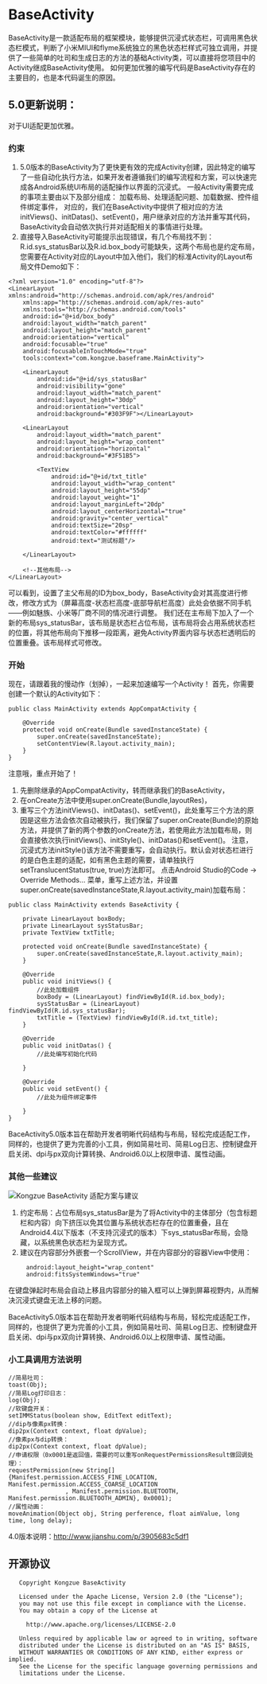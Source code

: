 # BaseActivity
BaseActivity是一款适配布局的框架模块，能够提供沉浸式状态栏，可调用黑色状态栏模式，判断了小米MIUI和flyme系统独立的黑色状态栏样式可独立调用，并提供了一些简单的吐司和生成日志的方法的基础Activity类，可以直接将您项目中的Activity继成BaseActivity使用。
如何更加优雅的编写代码是BaseActivity存在的主要目的，也是本代码诞生的原因。

## 5.0更新说明：
对于UI适配更加优雅。
### 约束
1) 5.0版本的BaseActivity为了更快更有效的完成Activity创建，因此特定的编写了一些自动化执行方法，如果开发者遵循我们的编写流程和方案，可以快速完成各Android系统UI布局的适配操作以界面的沉浸式。
一般Activity需要完成的事项主要由以下及部分组成：
加载布局、处理适配问题、加载数据、控件组件绑定事件，
对应的，我们在BaseActivity中提供了相对应的方法initViews()、initDatas()、setEvent()，用户继承对应的方法并重写其代码，BaseActivity会自动依次执行并对适配相关的事情进行处理。
2) 直接导入BaseActivity可能提示出现错误，有几个布局找不到：R.id.sys_statusBar以及R.id.box_body可能缺失，这两个布局也是约定布局，您需要在Activity对应的Layout中加入他们，我们的标准Activity的Layout布局文件Demo如下：
```
<?xml version="1.0" encoding="utf-8"?>
<LinearLayout xmlns:android="http://schemas.android.com/apk/res/android"
    xmlns:app="http://schemas.android.com/apk/res-auto"
    xmlns:tools="http://schemas.android.com/tools"
    android:id="@+id/box_body"
    android:layout_width="match_parent"
    android:layout_height="match_parent"
    android:orientation="vertical"
    android:focusable="true"
    android:focusableInTouchMode="true"
    tools:context="com.kongzue.baseframe.MainActivity">

    <LinearLayout
        android:id="@+id/sys_statusBar"
        android:visibility="gone"
        android:layout_width="match_parent"
        android:layout_height="30dp"
        android:orientation="vertical"
        android:background="#303F9F"></LinearLayout>

    <LinearLayout
        android:layout_width="match_parent"
        android:layout_height="wrap_content"
        android:orientation="horizontal"
        android:background="#3F51B5">

        <TextView
            android:id="@+id/txt_title"
            android:layout_width="wrap_content"
            android:layout_height="55dp"
            android:layout_weight="1"
            android:layout_marginLeft="20dp"
            android:layout_centerHorizontal="true"
            android:gravity="center_vertical"
            android:textSize="20sp"
            android:textColor="#ffffff"
            android:text="测试标题"/>

    </LinearLayout>

    <!--其他布局-->
</LinearLayout>
```
可以看到，设置了主父布局的ID为box_body，BaseActivity会对其高度进行修改，修改方式为（屏幕高度-状态栏高度-底部导航栏高度）此处会依据不同手机——例如魅族、小米等厂商不同的情况进行调整。
我们还在主布局下加入了一个新的布局sys_statusBar，该布局是状态栏占位布局，该布局将会占用系统状态栏的位置，将其他布局向下推移一段距离，避免Activity界面内容与状态栏透明后的位置重叠。该布局样式可修改。

### 开始
现在，请跟着我的慢动作（划掉），一起来加速编写一个Activity！
首先，你需要创建一个默认的Activity如下：
```
public class MainActivity extends AppCompatActivity {

    @Override
    protected void onCreate(Bundle savedInstanceState) {
        super.onCreate(savedInstanceState);
        setContentView(R.layout.activity_main);
    }
}
```
注意哦，重点开始了！
1) 先删除继承的AppCompatActivity，转而继承我们的BaseActivity，
2) 在onCreate方法中使用super.onCreate(Bundle,layoutRes)，
3) 重写三个方法initViews()、initDatas()、setEvent()，此处重写三个方法的原因是这些方法会依次自动被执行，我们保留了super.onCreate(Bundle)的原始方法，并提供了新的两个参数的onCreate方法，若使用此方法加载布局，则会直接依次执行initViews()、initStyle()、initDatas()和setEvent()。
注意，沉浸式方法initStyle()该方法不需要重写，会自动执行。默认会对状态栏进行的是白色主题的适配，如有黑色主题的需要，请单独执行setTranslucentStatus(true, true)方法即可。
点击Android Studio的Code -> Override Methods... 菜单，重写上述方法，并设置super.onCreate(savedInstanceState,R.layout.activity_main)加载布局：
```
public class MainActivity extends BaseActivity {

    private LinearLayout boxBody;
    private LinearLayout sysStatusBar;
    private TextView txtTitle;

    protected void onCreate(Bundle savedInstanceState) {
        super.onCreate(savedInstanceState,R.layout.activity_main);
    }

    @Override
    public void initViews() {
        //此处加载组件
        boxBody = (LinearLayout) findViewById(R.id.box_body);
        sysStatusBar = (LinearLayout) findViewById(R.id.sys_statusBar);
        txtTitle = (TextView) findViewById(R.id.txt_title);
    }

    @Override
    public void initDatas() {
        //此处编写初始化代码
        
    }

    @Override
    public void setEvent() {
        //此处为组件绑定事件
        
    }
}

```
BaceActivity5.0版本旨在帮助开发者明晰代码结构与布局，轻松完成适配工作，同样的，也提供了更为完善的小工具，例如简易吐司、简易Log日志、控制键盘开启关闭、dpi与px双向计算转换、Android6.0以上权限申请、属性动画。

### 其他一些建议

![Kongzue BaseActivity 适配方案与建议](http://upload-images.jianshu.io/upload_images/1976622-17171d853f2fcc9f.png)

1) 约定布局：占位布局sys_statusBar是为了将Activity中的主体部分（包含标题栏和内容）向下挤压以免其位置与系统状态栏存在的位置重叠，且在Android4.4以下版本（不支持沉浸式的版本）下sys_statusBar布局，会隐藏，以系统黑色状态栏为呈现方式。
2) 建议在内容部分外嵌套一个ScrollView，并在内容部分的容器View中使用：
```
     android:layout_height="wrap_content"
     android:fitsSystemWindows="true"
```
在键盘弹起时布局会自动上移且内容部分的输入框可以上弹到屏幕视野内，从而解决沉浸式键盘无法上移的问题。

BaceActivity5.0版本旨在帮助开发者明晰代码结构与布局，轻松完成适配工作，同样的，也提供了更为完善的小工具，例如简易吐司、简易Log日志、控制键盘开启关闭、dpi与px双向计算转换、Android6.0以上权限申请、属性动画。

### 小工具调用方法说明
```
//简易吐司：
toast(Obj);
//简易Log打印日志：
log(Obj);
//软键盘开关：
setIMMStatus(boolean show, EditText editText);
//dip与像素px转换：
dip2px(Context context, float dpValue);
//像素px与dip转换：
dip2px(Context context, float dpValue);
//申请权限（0x0001是返回值，需要的可以重写onRequestPermissionsResult做回调处理）：
requestPermission(new String[]{Manifest.permission.ACCESS_FINE_LOCATION, Manifest.permission.ACCESS_COARSE_LOCATION
                , Manifest.permission.BLUETOOTH, Manifest.permission.BLUETOOTH_ADMIN}, 0x0001);
//属性动画：
moveAnimation(Object obj, String perference, float aimValue, long time, long delay);
```
4.0版本说明：http://www.jianshu.com/p/3905683c5df1

## 开源协议
```
   Copyright Kongzue BaseActivity

   Licensed under the Apache License, Version 2.0 (the "License");
   you may not use this file except in compliance with the License.
   You may obtain a copy of the License at

     http://www.apache.org/licenses/LICENSE-2.0

   Unless required by applicable law or agreed to in writing, software
   distributed under the License is distributed on an "AS IS" BASIS,
   WITHOUT WARRANTIES OR CONDITIONS OF ANY KIND, either express or implied.
   See the License for the specific language governing permissions and
   limitations under the License.
```
